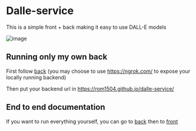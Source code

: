 # Dalle-service

This is a simple front + back making it easy to use DALL-E models

![image](https://user-images.githubusercontent.com/2346494/120942358-affaca80-c728-11eb-93c0-084e1c27435d.png)

## Running only my own back

First follow [back](back) (you may choose to use https://ngrok.com/ to expose your locally running backend)

Then put your backend url in https://rom1504.github.io/dalle-service/


## End to end documentation

If you want to run everything yourself, you can go to [back](back) then to [front](front)
